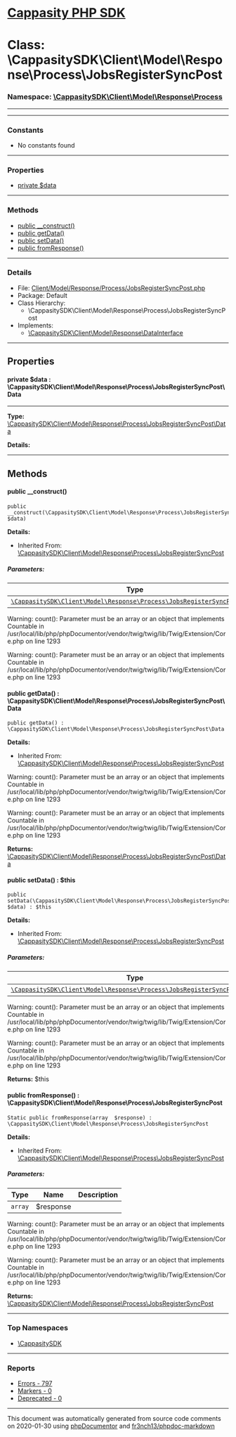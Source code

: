 # [Cappasity PHP SDK](../home.md)

# Class: \CappasitySDK\Client\Model\Response\Process\JobsRegisterSyncPost
### Namespace: [\CappasitySDK\Client\Model\Response\Process](../namespaces/CappasitySDK.Client.Model.Response.Process.md)
---
---
### Constants
* No constants found
---
### Properties
* [private $data](../classes/CappasitySDK.Client.Model.Response.Process.JobsRegisterSyncPost.md#property_data)
---
### Methods
* [public __construct()](../classes/CappasitySDK.Client.Model.Response.Process.JobsRegisterSyncPost.md#method___construct)
* [public getData()](../classes/CappasitySDK.Client.Model.Response.Process.JobsRegisterSyncPost.md#method_getData)
* [public setData()](../classes/CappasitySDK.Client.Model.Response.Process.JobsRegisterSyncPost.md#method_setData)
* [public fromResponse()](../classes/CappasitySDK.Client.Model.Response.Process.JobsRegisterSyncPost.md#method_fromResponse)
---
### Details
* File: [Client/Model/Response/Process/JobsRegisterSyncPost.php](../files/Client.Model.Response.Process.JobsRegisterSyncPost.md)
* Package: Default
* Class Hierarchy:
  * \CappasitySDK\Client\Model\Response\Process\JobsRegisterSyncPost
* Implements:
  * [\CappasitySDK\Client\Model\Response\DataInterface](../classes/CappasitySDK.Client.Model.Response.DataInterface.md)
---
## Properties
<a name="property_data"></a>
#### private $data : \CappasitySDK\Client\Model\Response\Process\JobsRegisterSyncPost\Data
---
**Type:** <a href="../classes/CappasitySDK.Client.Model.Response.Process.JobsRegisterSyncPost.Data.html">\CappasitySDK\Client\Model\Response\Process\JobsRegisterSyncPost\Data</a>

**Details:**



---
## Methods
<a name="method___construct" class="anchor"></a>
#### public __construct() 

```
public __construct(\CappasitySDK\Client\Model\Response\Process\JobsRegisterSyncPost\Data  $data) 
```

**Details:**
* Inherited From: [\CappasitySDK\Client\Model\Response\Process\JobsRegisterSyncPost](../classes/CappasitySDK.Client.Model.Response.Process.JobsRegisterSyncPost.md)
##### Parameters:
| Type | Name | Description |
| ---- | ---- | ----------- |
| <code><a href="../classes/CappasitySDK.Client.Model.Response.Process.JobsRegisterSyncPost.Data.html">\CappasitySDK\Client\Model\Response\Process\JobsRegisterSyncPost\Data</a></code> | $data  |  |

Warning: count(): Parameter must be an array or an object that implements Countable in /usr/local/lib/php/phpDocumentor/vendor/twig/twig/lib/Twig/Extension/Core.php on line 1293

Warning: count(): Parameter must be an array or an object that implements Countable in /usr/local/lib/php/phpDocumentor/vendor/twig/twig/lib/Twig/Extension/Core.php on line 1293




<a name="method_getData" class="anchor"></a>
#### public getData() : \CappasitySDK\Client\Model\Response\Process\JobsRegisterSyncPost\Data

```
public getData() : \CappasitySDK\Client\Model\Response\Process\JobsRegisterSyncPost\Data
```

**Details:**
* Inherited From: [\CappasitySDK\Client\Model\Response\Process\JobsRegisterSyncPost](../classes/CappasitySDK.Client.Model.Response.Process.JobsRegisterSyncPost.md)

Warning: count(): Parameter must be an array or an object that implements Countable in /usr/local/lib/php/phpDocumentor/vendor/twig/twig/lib/Twig/Extension/Core.php on line 1293

Warning: count(): Parameter must be an array or an object that implements Countable in /usr/local/lib/php/phpDocumentor/vendor/twig/twig/lib/Twig/Extension/Core.php on line 1293

**Returns:** <a href="../classes/CappasitySDK.Client.Model.Response.Process.JobsRegisterSyncPost.Data.html">\CappasitySDK\Client\Model\Response\Process\JobsRegisterSyncPost\Data</a>


<a name="method_setData" class="anchor"></a>
#### public setData() : $this

```
public setData(\CappasitySDK\Client\Model\Response\Process\JobsRegisterSyncPost\Data  $data) : $this
```

**Details:**
* Inherited From: [\CappasitySDK\Client\Model\Response\Process\JobsRegisterSyncPost](../classes/CappasitySDK.Client.Model.Response.Process.JobsRegisterSyncPost.md)
##### Parameters:
| Type | Name | Description |
| ---- | ---- | ----------- |
| <code><a href="../classes/CappasitySDK.Client.Model.Response.Process.JobsRegisterSyncPost.Data.html">\CappasitySDK\Client\Model\Response\Process\JobsRegisterSyncPost\Data</a></code> | $data  |  |

Warning: count(): Parameter must be an array or an object that implements Countable in /usr/local/lib/php/phpDocumentor/vendor/twig/twig/lib/Twig/Extension/Core.php on line 1293

Warning: count(): Parameter must be an array or an object that implements Countable in /usr/local/lib/php/phpDocumentor/vendor/twig/twig/lib/Twig/Extension/Core.php on line 1293

**Returns:** $this


<a name="method_fromResponse" class="anchor"></a>
#### public fromResponse() : \CappasitySDK\Client\Model\Response\Process\JobsRegisterSyncPost

```
Static public fromResponse(array  $response) : \CappasitySDK\Client\Model\Response\Process\JobsRegisterSyncPost
```

**Details:**
* Inherited From: [\CappasitySDK\Client\Model\Response\Process\JobsRegisterSyncPost](../classes/CappasitySDK.Client.Model.Response.Process.JobsRegisterSyncPost.md)
##### Parameters:
| Type | Name | Description |
| ---- | ---- | ----------- |
| <code>array</code> | $response  |  |

Warning: count(): Parameter must be an array or an object that implements Countable in /usr/local/lib/php/phpDocumentor/vendor/twig/twig/lib/Twig/Extension/Core.php on line 1293

Warning: count(): Parameter must be an array or an object that implements Countable in /usr/local/lib/php/phpDocumentor/vendor/twig/twig/lib/Twig/Extension/Core.php on line 1293

**Returns:** <a href="../classes/CappasitySDK.Client.Model.Response.Process.JobsRegisterSyncPost.html">\CappasitySDK\Client\Model\Response\Process\JobsRegisterSyncPost</a>



---

### Top Namespaces

* [\CappasitySDK](../namespaces/CappasitySDK.html.md)

---

### Reports
* [Errors - 797](../reports/errors.md)
* [Markers - 0](../reports/markers.md)
* [Deprecated - 0](../reports/deprecated.md)

---

This document was automatically generated from source code comments on 2020-01-30 using [phpDocumentor](http://www.phpdoc.org/) and [fr3nch13/phpdoc-markdown](https://github.com/fr3nch13/phpdoc-markdown)
